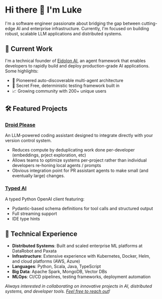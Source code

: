 # Hi there 👋 I'm Luke

I'm a software engineer passionate about bridging the gap between cutting-edge AI and enterprise infrastructure. Currently, I'm focused on building robust, scalable LLM applications and distributed systems.

## 🔭 Current Work

I'm a technical founder of [Eidolon AI](https://eidolonai.com/), an agent framework that enables developers to rapidly build and deploy production-grade AI applications. Some highlights:

- 🤖 Pioneered auto-discoverable multi-agent architecture
- 🚀 Secret Free, deterministic testing framework built in
- 📈 Growing community with 200+ unique users

## 🛠️ Featured Projects

### [Droid Please](https://github.com/LukeLalor/droid-please)
An LLM-powered coding assistant designed to integrate directly with your version control system.
- Reduces compute by deduplicating work done per-developer (embeddings, prject exploration, etc)
- Allows teams to optimize systems per-project rather than individual developers re-honing local agents / prompts
- Obvious integration point for PR assistant agents to make small (and eventually large) changes.

### [Typed AI](https://github.com/eidolon-ai/typed-ai)
A typed Python OpenAI client featuring:
- Pydantic-based schema definitions for tool calls and structured output
- Full streaming support
- IDE type hints

## 💼 Technical Experience

- **Distributed Systems**: Built and scaled enterprise ML platforms at DataRobot and Paxata
- **Infrastructure**: Extensive experience with Kubernetes, Docker, Helm, and cloud platforms (AWS, Azure)
- **Languages**: Python, Scala, Java, TypeScript
- **Big Data**: Apache Spark, MongoDB, Vector DBs
- **MLOps**: CI/CD pipelines, testing frameworks, deployment automation

*Always interested in collaborating on innovative projects in AI, distributed systems, and developer tools. [Feel free to reach out](https://www.linkedin.com/in/lukehlalor/)!*
